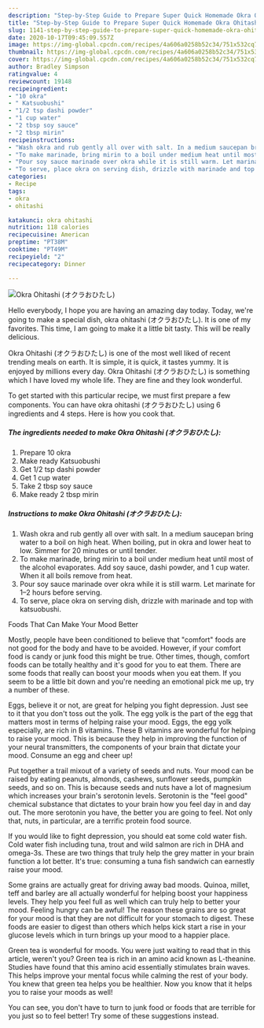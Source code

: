 ```yaml
---
description: "Step-by-Step Guide to Prepare Super Quick Homemade Okra Ohitashi (オクラおひたし)"
title: "Step-by-Step Guide to Prepare Super Quick Homemade Okra Ohitashi (オクラおひたし)"
slug: 1141-step-by-step-guide-to-prepare-super-quick-homemade-okra-ohitashi
date: 2020-10-17T09:45:09.557Z
image: https://img-global.cpcdn.com/recipes/4a606a0258b52c34/751x532cq70/okra-ohitashi-オクラおひたし-recipe-main-photo.jpg
thumbnail: https://img-global.cpcdn.com/recipes/4a606a0258b52c34/751x532cq70/okra-ohitashi-オクラおひたし-recipe-main-photo.jpg
cover: https://img-global.cpcdn.com/recipes/4a606a0258b52c34/751x532cq70/okra-ohitashi-オクラおひたし-recipe-main-photo.jpg
author: Bradley Simpson
ratingvalue: 4
reviewcount: 19148
recipeingredient:
- "10 okra"
- " Katsuobushi"
- "1/2 tsp dashi powder"
- "1 cup water"
- "2 tbsp soy sauce"
- "2 tbsp mirin"
recipeinstructions:
- "Wash okra and rub gently all over with salt. In a medium saucepan bring water to a boil on high heat. When boiling, put in okra and lower heat to low. Simmer for 20 minutes or until tender."
- "To make marinade, bring mirin to a boil under medium heat until most of the alcohol evaporates. Add soy sauce, dashi powder, and 1 cup water. When it all boils remove from heat."
- "Pour soy sauce marinade over okra while it is still warm. Let marinate for 1–2 hours before serving."
- "To serve, place okra on serving dish, drizzle with marinade and top with katsuobushi."
categories:
- Recipe
tags:
- okra
- ohitashi

katakunci: okra ohitashi 
nutrition: 118 calories
recipecuisine: American
preptime: "PT38M"
cooktime: "PT49M"
recipeyield: "2"
recipecategory: Dinner

---
```



![Okra Ohitashi (オクラおひたし)](https://img-global.cpcdn.com/recipes/4a606a0258b52c34/751x532cq70/okra-ohitashi-オクラおひたし-recipe-main-photo.jpg)

Hello everybody, I hope you are having an amazing day today. Today, we're going to make a special dish, okra ohitashi (オクラおひたし). It is one of my favorites. This time, I am going to make it a little bit tasty. This will be really delicious.



Okra Ohitashi (オクラおひたし) is one of the most well liked of recent trending meals on earth. It is simple, it is quick, it tastes yummy. It is enjoyed by millions every day. Okra Ohitashi (オクラおひたし) is something which I have loved my whole life. They are fine and they look wonderful.


To get started with this particular recipe, we must first prepare a few components. You can have okra ohitashi (オクラおひたし) using 6 ingredients and 4 steps. Here is how you cook that.

<!--inarticleads1-->

##### The ingredients needed to make Okra Ohitashi (オクラおひたし):

1. Prepare 10 okra
1. Make ready  Katsuobushi
1. Get 1/2 tsp dashi powder
1. Get 1 cup water
1. Take 2 tbsp soy sauce
1. Make ready 2 tbsp mirin




<!--inarticleads2-->

##### Instructions to make Okra Ohitashi (オクラおひたし):

1. Wash okra and rub gently all over with salt. In a medium saucepan bring water to a boil on high heat. When boiling, put in okra and lower heat to low. Simmer for 20 minutes or until tender.
1. To make marinade, bring mirin to a boil under medium heat until most of the alcohol evaporates. Add soy sauce, dashi powder, and 1 cup water. When it all boils remove from heat.
1. Pour soy sauce marinade over okra while it is still warm. Let marinate for 1–2 hours before serving.
1. To serve, place okra on serving dish, drizzle with marinade and top with katsuobushi.




Foods That Can Make Your Mood Better


Mostly, people have been conditioned to believe that "comfort" foods are not good for the body and have to be avoided. However, if your comfort food is candy or junk food this might be true. Other times, though, comfort foods can be totally healthy and it's good for you to eat them. There are some foods that really can boost your moods when you eat them. If you seem to be a little bit down and you're needing an emotional pick me up, try a number of these.

Eggs, believe it or not, are great for helping you fight depression. Just see to it that you don't toss out the yolk. The egg yolk is the part of the egg that matters most in terms of helping raise your mood. Eggs, the egg yolk especially, are rich in B vitamins. These B vitamins are wonderful for helping to raise your mood. This is because they help in improving the function of your neural transmitters, the components of your brain that dictate your mood. Consume an egg and cheer up!

Put together a trail mixout of a variety of seeds and nuts. Your mood can be raised by eating peanuts, almonds, cashews, sunflower seeds, pumpkin seeds, and so on. This is because seeds and nuts have a lot of magnesium which increases your brain's serotonin levels. Serotonin is the "feel good" chemical substance that dictates to your brain how you feel day in and day out. The more serotonin you have, the better you are going to feel. Not only that, nuts, in particular, are a terrific protein food source.

If you would like to fight depression, you should eat some cold water fish. Cold water fish including tuna, trout and wild salmon are rich in DHA and omega-3s. These are two things that truly help the grey matter in your brain function a lot better. It's true: consuming a tuna fish sandwich can earnestly raise your mood. 

Some grains are actually great for driving away bad moods. Quinoa, millet, teff and barley are all actually wonderful for helping boost your happiness levels. They help you feel full as well which can truly help to better your mood. Feeling hungry can be awful! The reason these grains are so great for your mood is that they are not difficult for your stomach to digest. These foods are easier to digest than others which helps kick start a rise in your glucose levels which in turn brings up your mood to a happier place.

Green tea is wonderful for moods. You were just waiting to read that in this article, weren't you? Green tea is rich in an amino acid known as L-theanine. Studies have found that this amino acid essentially stimulates brain waves. This helps improve your mental focus while calming the rest of your body. You knew that green tea helps you be healthier. Now you know that it helps you to raise your moods as well!

You can see, you don't have to turn to junk food or foods that are terrible for you just so to feel better! Try  some  of  these  suggestions  instead.


